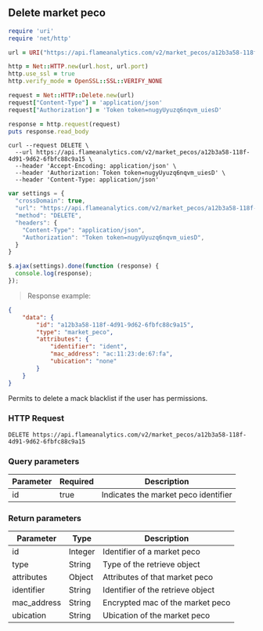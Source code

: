 ## Delete market peco

```ruby
require 'uri'
require 'net/http'

url = URI("https://api.flameanalytics.com/v2/market_pecos/a12b3a58-118f-4d91-9d62-6fbfc88c9a15")

http = Net::HTTP.new(url.host, url.port)
http.use_ssl = true
http.verify_mode = OpenSSL::SSL::VERIFY_NONE

request = Net::HTTP::Delete.new(url)
request["Content-Type"] = 'application/json'
request["Authorization"] = 'Token token=nugyUyuzq6nqvm_uiesD'

response = http.request(request)
puts response.read_body
```

```shell
curl --request DELETE \
  --url https://api.flameanalytics.com/v2/market_pecos/a12b3a58-118f-4d91-9d62-6fbfc88c9a15 \
  --header 'Accept-Encoding: application/json' \
  --header 'Authorization: Token token=nugyUyuzq6nqvm_uiesD' \
  --header 'Content-Type: application/json'
```

```javascript
var settings = {
  "crossDomain": true,
  "url": "https://api.flameanalytics.com/v2/market_pecos/a12b3a58-118f-4d91-9d62-6fbfc88c9a15",
  "method": "DELETE",
  "headers": {
    "Content-Type": "application/json",
    "Authorization": "Token token=nugyUyuzq6nqvm_uiesD",
  }
}

$.ajax(settings).done(function (response) {
  console.log(response);
});
```

> Response example:

```json
{
    "data": {
        "id": "a12b3a58-118f-4d91-9d62-6fbfc88c9a15",
        "type": "market_peco",
        "attributes": {
            "identifier": "ident",
            "mac_address": "ac:11:23:de:67:fa",
            "ubication": "none"
        }
    }
}
```

Permits to delete a mack blacklist if the user has permissions.

### HTTP Request

`DELETE https://api.flameanalytics.com/v2/market_pecos/a12b3a58-118f-4d91-9d62-6fbfc88c9a15`

### Query parameters

Parameter | Required | Description
--------- | ------- | -----------
id | true | Indicates the market peco identifier


### Return parameters

Parameter | Type | Description
--------- | ------- | -----------
id | Integer | Identifier of a market peco
type | String | Type of the retrieve object
attributes | Object | Attributes of that market peco
identifier | String | Identifier of the retrieve object
mac_address | String | Encrypted mac of the market peco
ubication | String | Ubication of the market peco